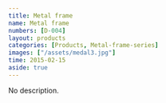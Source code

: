```yaml
---
title: Metal frame
name: Metal frame
numbers: [D-004]
layout: products
categories: [Products, Metal-frame-series]
images: ["/assets/medal3.jpg"]
time: 2015-02-15
aside: true
---
```


No description.
